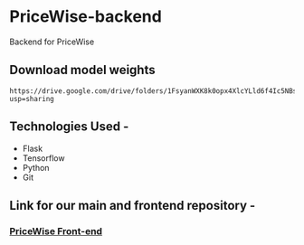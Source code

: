 # PriceWise-backend

Backend for PriceWise

## Download model weights

```text
https://drive.google.com/drive/folders/1FsyanWXK8k0opx4XlcYLld6f4Ic5NBsJ?usp=sharing
```

## Technologies Used -

* Flask
* Tensorflow
* Python
* Git

## Link for our main and frontend repository - 

### [PriceWise Front-end]()
